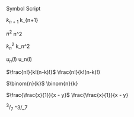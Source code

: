 Symbol	            Script

$k_{n+1}$	          k_{n+1}

$n^2$	              n^2

$k_n^2$	            k_n^2

$u_n(l)$            u_n(l)

$\frac{n!}{k!(n-k)!}$	  \frac{n!}{k!(n-k)!}

$\binom{n}{k}$	        \binom{n}{k}

$\frac{\frac{x}{1}}{x - y}$	      \frac{\frac{x}{1}}{x - y}

$^3/_7$	                          ^3/_7

